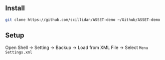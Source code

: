 ## Install

```sh
git clone https://github.com/scillidan/ASSET-demo ~/Github/ASSET-demo
```

## Setup

Open Shell → Setting → Backup → Load from XML File → Select `Menu Settings.xml`